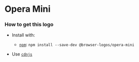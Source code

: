 # Opera Mini

### How to get this logo

* Install with:
  * [`npm`](https://www.npmjs.com/): `npm install --save-dev @browser-logos/opera-mini`

* Use [`cdnjs`](https://cdnjs.com/libraries/browser-logos)

